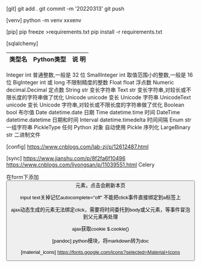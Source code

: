 [git]
git add .
git commit -m '20220313'
git push

[venv]
python -m venv xxxenv

[pip]
pip freeze >requirements.txt
pip install -r requirements.txt


[sqlalchemy]




|类型名	|Python类型	|说 明|
|----- |----- |-----|
Integer	int	普通整数,一般是 32 位
SmallInteger	int	取值范围小的整数,一般是 16 位
BigInteger	int 或 long	不限制精度的整数
Float	float	浮点数
Numeric	decimal.Decimal	定点数
String	str	变长字符串
Text	str	变长字符串,对较长或不限长度的字符串做了优化
Unicode	unicode	变长 Unicode 字符串
UnicodeText	unicode	变长 Unicode 字符串,对较长或不限长度的字符串做了优化
Boolean	bool	布尔值
Date	datetime.date	日期
Time	datetime.time	时间
DateTime	datetime.datetime	日期和时间
Interval	datetime.timedelta	时间间隔
Enum	str	一组字符串
PickleType	任何 Python 对象	自动使用 Pickle 序列化
LargeBinary	str	二进制文件


[config]
https://www.cnblogs.com/lab-zj/p/12612487.html

[sync]
https://www.jianshu.com/p/8f2fa6f10496
https://www.cnblogs.com/liyongsan/p/11039551.html Celery

在form下添加<button>元素，点击会刷新本页

input text关掉记忆autocomplete="off"
不能把click事件直接绑定到a标签上

ajax动态生成的元素无法绑定click，需要将时间委托到body或父元素，等事件冒泡到父元素再处理

ajax获取cookie
$.cookie()

[pandoc]
python模块，将markdown转为doc

[material_icons]
https://fonts.google.com/icons?selected=Material+Icons